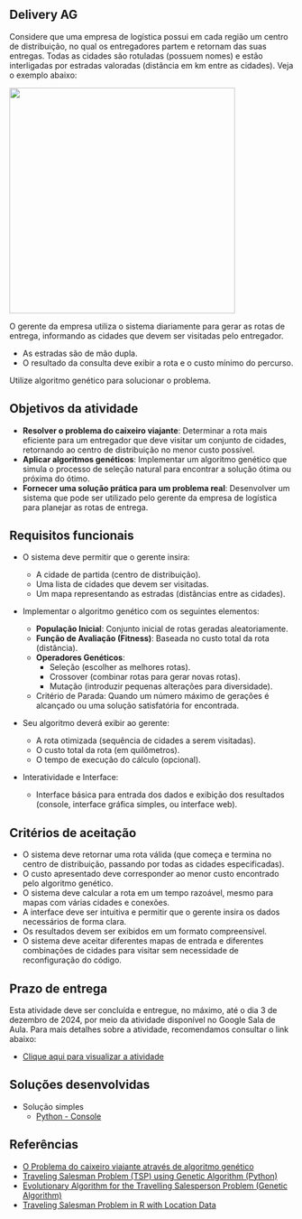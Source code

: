 ## Delivery AG

Considere que uma empresa de logística possui em cada região um centro de distribuição, no qual os entregadores partem e retornam das suas entregas. 
Todas as cidades são rotuladas (possuem nomes) e estão interligadas por estradas valoradas (distância em km entre as cidades). Veja o exemplo abaixo:

<img src="https://github.com/user-attachments/assets/f06aacd2-41ce-4c2c-84ae-49ecfc908d4c" width="400">

O gerente da empresa utiliza o sistema diariamente para gerar as rotas de entrega, informando as cidades que devem ser visitadas pelo entregador. 

- As estradas são de mão dupla.
- O resultado da consulta deve exibir a rota e o custo mínimo do percurso. 

Utilize algoritmo genético para solucionar o problema.

## Objetivos da atividade

- **Resolver o problema do caixeiro viajante**: Determinar a rota mais eficiente para um entregador que deve visitar um conjunto de cidades, retornando ao centro de distribuição no menor custo possível.
- **Aplicar algoritmos genéticos**: Implementar um algoritmo genético que simula o processo de seleção natural para encontrar a solução ótima ou próxima do ótimo.
- **Fornecer uma solução prática para um problema real**: Desenvolver um sistema que pode ser utilizado pelo gerente da empresa de logística para planejar as rotas de entrega.

## Requisitos funcionais

- O sistema deve permitir que o gerente insira:
  - A cidade de partida (centro de distribuição).
  - Uma lista de cidades que devem ser visitadas.
  - Um mapa representando as estradas (distâncias entre as cidades).

- Implementar o algoritmo genético com os seguintes elementos:
  - **População Inicial**: Conjunto inicial de rotas geradas aleatoriamente.
  - **Função de Avaliação (Fitness)**: Baseada no custo total da rota (distância).
  - **Operadores Genéticos**:
    - Seleção (escolher as melhores rotas).
    - Crossover (combinar rotas para gerar novas rotas).
    - Mutação (introduzir pequenas alterações para diversidade).
  - Critério de Parada: Quando um número máximo de gerações é alcançado ou uma solução satisfatória for encontrada.

- Seu algoritmo deverá exibir ao gerente:
  - A rota otimizada (sequência de cidades a serem visitadas).
  - O custo total da rota (em quilômetros).
  - O tempo de execução do cálculo (opcional).

- Interatividade e Interface:
  - Interface básica para entrada dos dados e exibição dos resultados (console, interface gráfica simples, ou interface web).

## Critérios de aceitação

- O sistema deve retornar uma rota válida (que começa e termina no centro de distribuição, passando por todas as cidades especificadas).
- O custo apresentado deve corresponder ao menor custo encontrado pelo algoritmo genético.
- O sistema deve calcular a rota em um tempo razoável, mesmo para mapas com várias cidades e conexões.
- A interface deve ser intuitiva e permitir que o gerente insira os dados necessários de forma clara.
- Os resultados devem ser exibidos em um formato compreensível.
- O sistema deve aceitar diferentes mapas de entrada e diferentes combinações de cidades para visitar sem necessidade de reconfiguração do código.

## Prazo de entrega

Esta atividade deve ser concluída e entregue, no máximo, até o dia 3 de dezembro de 2024, por meio da atividade disponível no Google Sala de Aula. 
Para mais detalhes sobre a atividade, recomendamos consultar o link abaixo:  

- [Clique aqui para visualizar a atividade](https://classroom.google.com/c/NzI2NDA0MTc3NTM0/a/NzM1NjgwMDcwNTY5/details)

## Soluções desenvolvidas

- Solução simples
  - [Python - Console](../../src/python/src/caixeiro_viajante_simple/index.md)

## Referências

- [O Problema do caixeiro viajante através de algoritmo genético](https://aprepro.org.br/conbrepro/2019/anais/arquivos/09302019_220914_5d92b20230a58.pdf)
- [Traveling Salesman Problem (TSP) using Genetic Algorithm (Python)](https://medium.com/aimonks/traveling-salesman-problem-tsp-using-genetic-algorithm-fea640713758)
- [Evolutionary Algorithm for the Travelling Salesperson Problem (Genetic Algorithm)](https://youtu.be/Wgn_aPH3OEk)
- [Traveling Salesman Problem in R with Location Data](https://www.crowdatascience.com/travelling-salesman-problem-in-r-with-location-data/)







